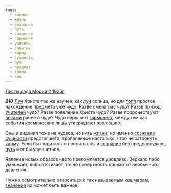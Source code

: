 ```yaml
---
tags:
  - космос
  - жизнь
  - сознание
  - путь
  - значение
  - гармония
  - учитель
  - событие
  - карма
  - сущность
  - луч
  - предмет
  - толпа
  - век
---
```


[Листы сада Мории 2 1925г](https://127.0.0.1:4002/agni/1925)

___210___
[Луч](../../../tags/#[луч](../../../tags/#луч)) Христа так же научен, как [луч](../../../tags/#луч) солнца, но для [толп](../../../tags/#толпа) простое нахождение предмета уже чудо. Разве смена рас чудо? Разве приход [Учителей](../../../tags/#учитель) чудо? Разве появление Христа чудо? Разве пророчествуют [веками](../../../tags/#век) ранее о чуде? Чудо нарушает [гармонию](../../../tags/#гармония), между тем как [события](../../../tags/#событие) [космические](../../../tags/#космос) лишь утверждают эволюцию.   

Сны и видения тоже не чудеса, но нить [жизни](../../../tags/#жизнь); но именно [сознание](../../../tags/#сознание) [сущности](../../../tags/#сущность) предстоящего, проявленное настолько, чтоб не затронуть [карму](../../../tags/#карма). Если бы люди могли принять сны и [сознание](../../../tags/#сознание) без предрассудков, [путь](../../../tags/#путь) мог бы улучшиться.   

Явление новых образов часто преломляется уродливо. Зеркало либо умножает, либо втягивает, точно поверхность дрожит от необычного давления.   

Нужно осмотрительно относиться к так называемым кошмарам, [значение](../../../tags/#значение) их может быть важное.   

